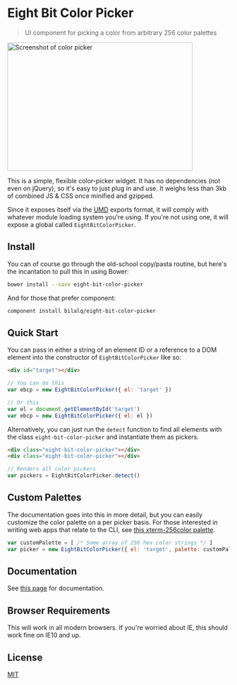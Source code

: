 Eight Bit Color Picker
======================

> UI component for picking a color from arbitrary 256 color palettes

<img alt="Screenshot of color picker" src="http://i.imgur.com/NTFkbnT.png?1" width="420" height="290">

This is a simple, flexible color-picker widget. It has no dependencies (not
even on jQuery), so it's easy to just plug in and use. It weighs less than 3kb
of combined JS & CSS once minified and gzipped.

Since it exposes itself via the
[UMD](https://github.com/umdjs/umd/blob/master/returnExports.js) exports format,
it will comply with whatever module loading system you're using. If you're
not using one, it will expose a global called `EightBitColorPicker`.

Install
-------
You can of course go through the old-school copy/pasta routine, but here's the
incantation to pull this in using Bower:

```sh
bower install --save eight-bit-color-picker
```

And for those that prefer component:

```sh
component install bilalq/eight-bit-color-picker
```

Quick Start
-----------
You can pass in either a string of an element ID or a reference to a DOM
element into the constructor of `EightBitColorPicker` like so:

```html
<div id="target"></div>
```

```javascript
// You can do this
var ebcp = new EightBitColorPicker({ el: 'target' })

// Or this
var el = document.getElementById('target')
var ebcp = new EightBitColorPicker({ el: el })
```

Alternatively, you can just run the `detect` function to find all elements with
the class `eight-bit-color-picker` and instantiate them as pickers.

```html
<div class="eight-bit-color-picker"></div>
<div class="eight-bit-color-picker"></div>
```

```javascript
// Renders all color pickers
var pickers = EightBitColorPicker.detect()
```

Custom Palettes
---------------
The documentation goes into this in more detail, but you can easily customize
the color palette on a per picker basis. For those interested in writing web
apps that relate to the CLI, see
[this xterm-256color palette](https://github.com/bilalq/xterm-256color-palette).

```javascript
var customPalette = [ /* Some array of 256 hex color strings */ ]
var picker = new EightBitColorPicker({ el: 'target', palette: customPalette })
```

Documentation
-------------
See [this page](http://bilalq.github.io/eight-bit-color-picker/) for documentation.

Browser Requirements
--------------------
This will work in all modern browsers. If you're worried about IE, this should
work fine on IE10 and up.

License
-------
[MIT](https://github.com/bilalq/eight-bit-color-picker/blob/master/LICENSE)
